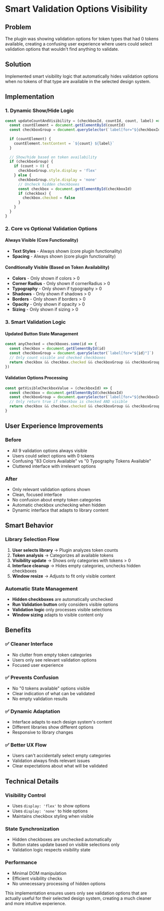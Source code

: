 # Smart Validation Options Visibility

## Problem
The plugin was showing validation options for token types that had 0 tokens available, creating a confusing user experience where users could select validation options that wouldn't find anything to validate.

## Solution
Implemented smart visibility logic that automatically hides validation options when no tokens of that type are available in the selected design system.

## Implementation

### 1. Dynamic Show/Hide Logic
```javascript
const updateCountAndVisibility = (checkboxId, countId, count, label) => {
  const countElement = document.getElementById(countId)
  const checkboxGroup = document.querySelector(`label[for="${checkboxId}"]`)
  
  if (countElement) {
    countElement.textContent = `${count} ${label}`
  }
  
  // Show/hide based on token availability
  if (checkboxGroup) {
    if (count > 0) {
      checkboxGroup.style.display = 'flex'
    } else {
      checkboxGroup.style.display = 'none'
      // Uncheck hidden checkboxes
      const checkbox = document.getElementById(checkboxId)
      if (checkbox) {
        checkbox.checked = false
      }
    }
  }
}
```

### 2. Core vs Optional Validation Options

#### Always Visible (Core Functionality)
- **Text Styles** - Always shown (core plugin functionality)
- **Spacing** - Always shown (core plugin functionality)

#### Conditionally Visible (Based on Token Availability)
- **Colors** - Only shown if colors > 0
- **Corner Radius** - Only shown if cornerRadius > 0
- **Typography** - Only shown if typography > 0
- **Shadows** - Only shown if shadows > 0
- **Borders** - Only shown if borders > 0
- **Opacity** - Only shown if opacity > 0
- **Sizing** - Only shown if sizing > 0

### 3. Smart Validation Logic

#### Updated Button State Management
```javascript
const anyChecked = checkboxes.some(id => {
  const checkbox = document.getElementById(id)
  const checkboxGroup = document.querySelector(`label[for="${id}"]`)
  // Only count visible and checked checkboxes
  return checkbox && checkbox.checked && checkboxGroup && checkboxGroup.style.display !== 'none'
})
```

#### Validation Options Processing
```javascript
const getVisibleCheckboxValue = (checkboxId) => {
  const checkbox = document.getElementById(checkboxId)
  const checkboxGroup = document.querySelector(`label[for="${checkboxId}"]`)
  // Only return true if checkbox is checked AND visible
  return checkbox && checkbox.checked && checkboxGroup && checkboxGroup.style.display !== 'none'
}
```

## User Experience Improvements

### Before
- All 9 validation options always visible
- Users could select options with 0 tokens
- Confusing "83 Colors Available" vs "0 Typography Tokens Available"
- Cluttered interface with irrelevant options

### After
- Only relevant validation options shown
- Clean, focused interface
- No confusion about empty token categories
- Automatic checkbox unchecking when hidden
- Dynamic interface that adapts to library content

## Smart Behavior

### Library Selection Flow
1. **User selects library** → Plugin analyzes token counts
2. **Token analysis** → Categorizes all available tokens
3. **Visibility update** → Shows only categories with tokens > 0
4. **Interface cleanup** → Hides empty categories, unchecks hidden checkboxes
5. **Window resize** → Adjusts to fit only visible content

### Automatic State Management
- **Hidden checkboxes** are automatically unchecked
- **Run Validation button** only considers visible options
- **Validation logic** only processes visible selections
- **Window sizing** adapts to visible content only

## Benefits

### ✅ Cleaner Interface
- No clutter from empty token categories
- Users only see relevant validation options
- Focused user experience

### ✅ Prevents Confusion
- No "0 tokens available" options visible
- Clear indication of what can be validated
- No empty validation results

### ✅ Dynamic Adaptation
- Interface adapts to each design system's content
- Different libraries show different options
- Responsive to library changes

### ✅ Better UX Flow
- Users can't accidentally select empty categories
- Validation always finds relevant issues
- Clear expectations about what will be validated

## Technical Details

### Visibility Control
- Uses `display: 'flex'` to show options
- Uses `display: 'none'` to hide options
- Maintains checkbox styling when visible

### State Synchronization
- Hidden checkboxes are unchecked automatically
- Button states update based on visible selections only
- Validation logic respects visibility state

### Performance
- Minimal DOM manipulation
- Efficient visibility checks
- No unnecessary processing of hidden options

This implementation ensures users only see validation options that are actually useful for their selected design system, creating a much cleaner and more intuitive experience.